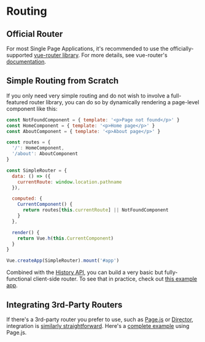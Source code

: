 # Routing

## Official Router

For most Single Page Applications, it's recommended to use the officially-supported [vue-router library](https://github.com/vuejs/vue-router). For more details, see vue-router's [documentation](https://next.router.vuejs.org/).

## Simple Routing from Scratch

If you only need very simple routing and do not wish to involve a full-featured router library, you can do so by dynamically rendering a page-level component like this:

```js
const NotFoundComponent = { template: '<p>Page not found</p>' }
const HomeComponent = { template: '<p>Home page</p>' }
const AboutComponent = { template: '<p>About page</p>' }

const routes = {
  '/': HomeComponent,
  '/about': AboutComponent
}

const SimpleRouter = {
  data: () => ({
    currentRoute: window.location.pathname
  }),

  computed: {
    CurrentComponent() {
      return routes[this.currentRoute] || NotFoundComponent
    }
  },

  render() {
    return Vue.h(this.CurrentComponent)
  }
}

Vue.createApp(SimpleRouter).mount('#app')
```

Combined with the [History API](https://developer.mozilla.org/en-US/docs/Web/API/History_API/Working_with_the_History_API), you can build a very basic but fully-functional client-side router. To see that in practice, check out [this example app](https://github.com/phanan/vue-3.0-simple-routing-example).

## Integrating 3rd-Party Routers

If there's a 3rd-party router you prefer to use, such as [Page.js](https://github.com/visionmedia/page.js) or [Director](https://github.com/flatiron/director), integration is [similarly straightforward](https://github.com/phanan/vue-3.0-simple-routing-example/compare/master...pagejs). Here's a [complete example](https://github.com/phanan/vue-3.0-simple-routing-example/tree/pagejs) using Page.js.
